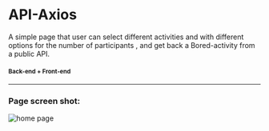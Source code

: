 # API-Axios
A simple page that user can select different activities and with different options for the number of participants , and get back a Bored-activity from a public API.
#### <sub>Back-end + Front-end</sub>
---

### Page screen shot:

![home page](https://github.com/pouriavj/JSON-Taco-Town/blob/main/Taco-Town.jpg?raw=true)
